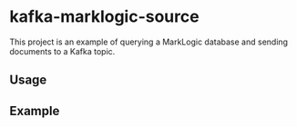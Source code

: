 # kafka-marklogic-source

This project is an example of querying a MarkLogic database and sending documents to a Kafka topic.

## Usage

## Example

